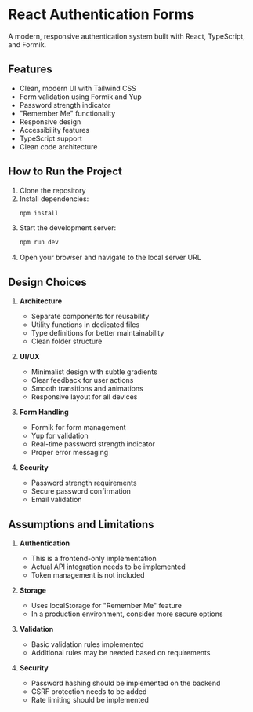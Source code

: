 # React Authentication Forms

A modern, responsive authentication system built with React, TypeScript, and Formik.

## Features

- Clean, modern UI with Tailwind CSS
- Form validation using Formik and Yup
- Password strength indicator
- "Remember Me" functionality
- Responsive design
- Accessibility features
- TypeScript support
- Clean code architecture

## How to Run the Project

1. Clone the repository
2. Install dependencies:
   ```bash
   npm install
   ```
3. Start the development server:
   ```bash
   npm run dev
   ```
4. Open your browser and navigate to the local server URL

## Design Choices

1. **Architecture**
   - Separate components for reusability
   - Utility functions in dedicated files
   - Type definitions for better maintainability
   - Clean folder structure

2. **UI/UX**
   - Minimalist design with subtle gradients
   - Clear feedback for user actions
   - Smooth transitions and animations
   - Responsive layout for all devices

3. **Form Handling**
   - Formik for form management
   - Yup for validation
   - Real-time password strength indicator
   - Proper error messaging

4. **Security**
   - Password strength requirements
   - Secure password confirmation
   - Email validation

## Assumptions and Limitations

1. **Authentication**
   - This is a frontend-only implementation
   - Actual API integration needs to be implemented
   - Token management is not included

2. **Storage**
   - Uses localStorage for "Remember Me" feature
   - In a production environment, consider more secure options

3. **Validation**
   - Basic validation rules implemented
   - Additional rules may be needed based on requirements

4. **Security**
   - Password hashing should be implemented on the backend
   - CSRF protection needs to be added
   - Rate limiting should be implemented